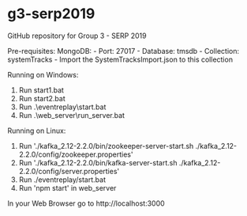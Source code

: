 # g3-serp2019
GitHub repository for Group 3 - SERP 2019

Pre-requisites:
	MongoDB:
		- Port: 27017
		- Database: tmsdb
		- Collection: systemTracks
		- Import the SystemTracksImport.json to this collection

Running on Windows:
1. Run start1.bat
2. Run start2.bat
3. Run .\eventreplay\start.bat
4. Run .\web_server\run_server.bat

Running on Linux:
1. Run './kafka_2.12-2.2.0/bin/zookeeper-server-start.sh ./kafka_2.12-2.2.0/config/zookeeper.properties'
2. Run './kafka_2.12-2.2.0/bin/kafka-server-start.sh ./kafka_2.12-2.2.0/config/server.properties'
3. Run ./eventreplay/start.bat
4. Run 'npm start' in web_server

In your Web Browser go to http://localhost:3000
